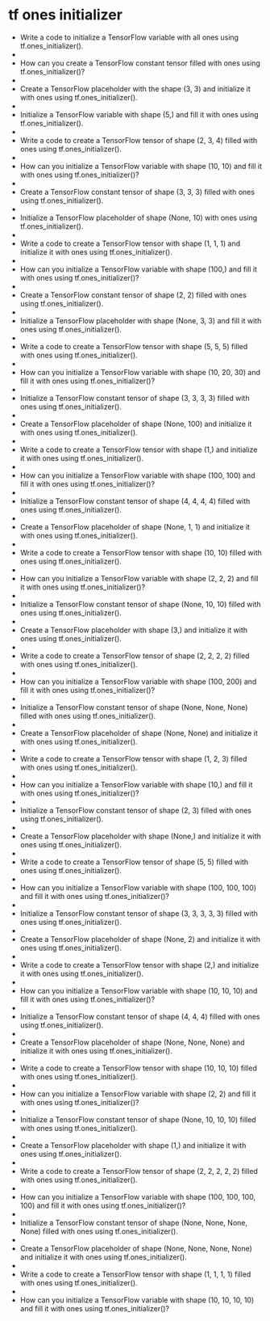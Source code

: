 # tf ones initializer

- Write a code to initialize a TensorFlow variable with all ones using tf.ones_initializer().
- 
- How can you create a TensorFlow constant tensor filled with ones using tf.ones_initializer()?
- 
- Create a TensorFlow placeholder with the shape (3, 3) and initialize it with ones using tf.ones_initializer().
- 
- Initialize a TensorFlow variable with shape (5,) and fill it with ones using tf.ones_initializer().
- 
- Write a code to create a TensorFlow tensor of shape (2, 3, 4) filled with ones using tf.ones_initializer().
- 
- How can you initialize a TensorFlow variable with shape (10, 10) and fill it with ones using tf.ones_initializer()?
- 
- Create a TensorFlow constant tensor of shape (3, 3, 3) filled with ones using tf.ones_initializer().
- 
- Initialize a TensorFlow placeholder of shape (None, 10) with ones using tf.ones_initializer().
- 
- Write a code to create a TensorFlow tensor with shape (1, 1, 1) and initialize it with ones using tf.ones_initializer().
- 
- How can you initialize a TensorFlow variable with shape (100,) and fill it with ones using tf.ones_initializer()?
- 
- Create a TensorFlow constant tensor of shape (2, 2) filled with ones using tf.ones_initializer().
- 
- Initialize a TensorFlow placeholder with shape (None, 3, 3) and fill it with ones using tf.ones_initializer().
- 
- Write a code to create a TensorFlow tensor with shape (5, 5, 5) filled with ones using tf.ones_initializer().
- 
- How can you initialize a TensorFlow variable with shape (10, 20, 30) and fill it with ones using tf.ones_initializer()?
- 
- Initialize a TensorFlow constant tensor of shape (3, 3, 3, 3) filled with ones using tf.ones_initializer().
- 
- Create a TensorFlow placeholder of shape (None, 100) and initialize it with ones using tf.ones_initializer().
- 
- Write a code to create a TensorFlow tensor with shape (1,) and initialize it with ones using tf.ones_initializer().
- 
- How can you initialize a TensorFlow variable with shape (100, 100) and fill it with ones using tf.ones_initializer()?
- 
- Initialize a TensorFlow constant tensor of shape (4, 4, 4, 4) filled with ones using tf.ones_initializer().
- 
- Create a TensorFlow placeholder of shape (None, 1, 1) and initialize it with ones using tf.ones_initializer().
- 
- Write a code to create a TensorFlow tensor with shape (10, 10) filled with ones using tf.ones_initializer().
- 
- How can you initialize a TensorFlow variable with shape (2, 2, 2) and fill it with ones using tf.ones_initializer()?
- 
- Initialize a TensorFlow constant tensor of shape (None, 10, 10) filled with ones using tf.ones_initializer().
- 
- Create a TensorFlow placeholder with shape (3,) and initialize it with ones using tf.ones_initializer().
- 
- Write a code to create a TensorFlow tensor of shape (2, 2, 2, 2) filled with ones using tf.ones_initializer().
- 
- How can you initialize a TensorFlow variable with shape (100, 200) and fill it with ones using tf.ones_initializer()?
- 
- Initialize a TensorFlow constant tensor of shape (None, None, None) filled with ones using tf.ones_initializer().
- 
- Create a TensorFlow placeholder of shape (None, None) and initialize it with ones using tf.ones_initializer().
- 
- Write a code to create a TensorFlow tensor with shape (1, 2, 3) filled with ones using tf.ones_initializer().
- 
- How can you initialize a TensorFlow variable with shape (10,) and fill it with ones using tf.ones_initializer()?
- 
- Initialize a TensorFlow constant tensor of shape (2, 3) filled with ones using tf.ones_initializer().
- 
- Create a TensorFlow placeholder with shape (None,) and initialize it with ones using tf.ones_initializer().
- 
- Write a code to create a TensorFlow tensor of shape (5, 5) filled with ones using tf.ones_initializer().
- 
- How can you initialize a TensorFlow variable with shape (100, 100, 100) and fill it with ones using tf.ones_initializer()?
- 
- Initialize a TensorFlow constant tensor of shape (3, 3, 3, 3, 3) filled with ones using tf.ones_initializer().
- 
- Create a TensorFlow placeholder of shape (None, 2) and initialize it with ones using tf.ones_initializer().
- 
- Write a code to create a TensorFlow tensor with shape (2,) and initialize it with ones using tf.ones_initializer().
- 
- How can you initialize a TensorFlow variable with shape (10, 10, 10) and fill it with ones using tf.ones_initializer()?
- 
- Initialize a TensorFlow constant tensor of shape (4, 4, 4) filled with ones using tf.ones_initializer().
- 
- Create a TensorFlow placeholder of shape (None, None, None) and initialize it with ones using tf.ones_initializer().
- 
- Write a code to create a TensorFlow tensor with shape (10, 10, 10) filled with ones using tf.ones_initializer().
- 
- How can you initialize a TensorFlow variable with shape (2, 2) and fill it with ones using tf.ones_initializer()?
- 
- Initialize a TensorFlow constant tensor of shape (None, 10, 10, 10) filled with ones using tf.ones_initializer().
- 
- Create a TensorFlow placeholder with shape (1,) and initialize it with ones using tf.ones_initializer().
- 
- Write a code to create a TensorFlow tensor of shape (2, 2, 2, 2, 2) filled with ones using tf.ones_initializer().
- 
- How can you initialize a TensorFlow variable with shape (100, 100, 100, 100) and fill it with ones using tf.ones_initializer()?
- 
- Initialize a TensorFlow constant tensor of shape (None, None, None, None) filled with ones using tf.ones_initializer().
- 
- Create a TensorFlow placeholder of shape (None, None, None, None) and initialize it with ones using tf.ones_initializer().
- 
- Write a code to create a TensorFlow tensor with shape (1, 1, 1, 1) filled with ones using tf.ones_initializer().
- 
- How can you initialize a TensorFlow variable with shape (10, 10, 10, 10) and fill it with ones using tf.ones_initializer()?